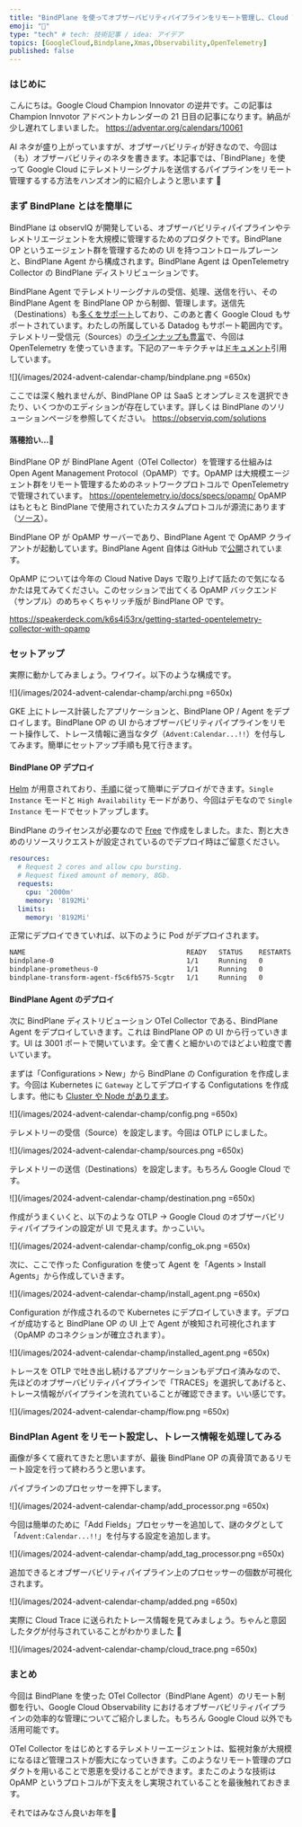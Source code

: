 ```yaml
---
title: "BindPlane を使ってオブザーバビリティパイプラインをリモート管理し、Cloud Trace にトレースを送ってみる"
emoji: "🤶"
type: "tech" # tech: 技術記事 / idea: アイデア
topics: [GoogleCloud,Bindplane,Xmas,Observability,OpenTelemetry]
published: false
---
```


### はじめに
こんにちは。Google Cloud Champion Innovator の逆井です。この記事は Champion Innvotor アドベントカレンダーの 21 日目の記事になります。納品が少し遅れてしまいました。
https://adventar.org/calendars/10061

AI ネタが盛り上がっていますが、オブザーバビリティが好きなので、今回は（も）オブザーバビリティのネタを書きます。本記事では、「BindPlane」を使って Google Cloud にテレメトリーシグナルを送信するパイプラインをリモート管理するする方法をハンズオン的に紹介しようと思います 👋

### まず BindPlane とはを簡単に
BindPlane は observIQ が開発している、オブザーバビリティパイプラインやテレメトリエージェントを大規模に管理するためのプロダクトです。BindPlane OP というエージェント群を管理するための UI を持つコントロールプレーンと、BindPlane Agent から構成されます。BindPlane Agent は OpenTelemetry Collector の BindPlane ディストリビューションです。

BindPlane Agent でテレメトリーシグナルの受信、処理、送信を行い、その BindPlane Agent を BindPlane OP から制御、管理します。送信先（Destinations）も[多くをサポート](https://observiq.com/docs/resources/destinations)しており、このあと書く Google Cloud もサポートされています。わたしの所属している Datadog もサポート範囲内です。テレメトリー受信元（Sources）の[ラインナップも豊富](https://observiq.com/docs/resources/sources)で、今回は OpenTelemetry を使っていきます。下記のアーキテクチャは[ドキュメント](https://observiq.com/docs/getting-started/quickstart-guide)引用しています。

![](/images/2024-advent-calendar-champ/bindplane.png =650x)

ここでは深く触れませんが、BindPlane OP は SaaS とオンプレミスを選択できたり、いくつかのエディションが存在しています。詳しくは BindPlane のソリューションページを参照してください。
https://observiq.com/solutions

#### 落穂拾い...🍂
BindPlane OP が BindPlane Agent（OTel Collector）を管理する仕組みは Open Agent Management Protocol（OpAMP）です。OpAMP は大規模エージェント群をリモート管理するためのネットワークプロトコルで OpenTelemetry で管理されています。
https://opentelemetry.io/docs/specs/opamp/
OpAMP はもともと BindPlane で使用されていたカスタムプロトコルが源流にあります（[ソース](https://opentelemetry.io/blog/2023/opamp-status/)）。

BindPlane OP が OpAMP サーバーであり、BindPlane Agent で OpAMP クライアントが起動しています。BindPlane Agent 自体は GitHub で[公開](https://github.com/observIQ/bindplane-otel-collector)されています。

OpAMP については今年の Cloud Native Days で取り上げて話たので気になるかたは見てみてください。このセッションで出てくる OpAMP バックエンド（サンプル）のめちゃくちゃリッチ版が BindPlane OP です。

https://speakerdeck.com/k6s4i53rx/getting-started-opentelemetry-collector-with-opamp

### セットアップ
実際に動かしてみましょう。ワイワイ。以下のような構成です。

![](/images/2024-advent-calendar-champ/archi.png =650x)

GKE 上にトレース計装したアプリケーションと、BindPlane OP / Agent をデプロイします。BindPlane OP の UI からオブザーバビリティパイプラインをリモート操作して、トレース情報に適当なタグ（`Advent:Calendar...!!`）を付与してみます。簡単にセットアップ手順も見て行きます。

#### BindPlane OP デプロイ
[Helm](https://github.com/observIQ/bindplane-op-helm) が用意されており、[手順](https://observiq.com/docs/advanced-setup/kubernetes-installation/server/install)に従って簡単にデプロイができます。`Single Instance` モードと `High Availability` モードがあり、今回はデモなので `Single Instance` モードでセットアップします。

BindPlane のライセンスが必要なので [Free](https://observiq.com/download) で作成をしました。また、割と大きめのリソースリクエストが設定されているのでデプロイ時はご留意ください。
```yaml
resources:
  # Request 2 cores and allow cpu bursting.
  # Request fixed amount of memory, 8Gb.
  requests:
    cpu: '2000m'
    memory: '8192Mi'
  limits:
    memory: '8192Mi'
```

正常にデプロイできていれば、以下のように Pod がデプロイされます。
```sh
NAME                                        READY   STATUS    RESTARTS   AGE
bindplane-0                                 1/1     Running   0          3m42s
bindplane-prometheus-0                      1/1     Running   0          3m42s
bindplane-transform-agent-f5c6fb575-5cgtr   1/1     Running   0          3m42s
```

#### BindPlane Agent のデプロイ
次に BindPlane ディストリビューション OTel Collector である、BindPlane Agent をデプロイしていきます。これは BindPlane OP の UI から行っていきます。UI は 3001 ポートで開いています。全て書くと細かいのでほどよい粒度で書いています。

まずは「Configurations > New」から BindPlane の Configuration を作成します。今回は Kubernetes に `Gateway` としてデプロイする Configutations を作成します。他にも [Cluster や Node があります](https://observiq.com/docs/advanced-setup/kubernetes-installation/agent/architecture)。

![](/images/2024-advent-calendar-champ/config.png =650x)

テレメトリーの受信（Source）を設定します。今回は OTLP にしました。

![](/images/2024-advent-calendar-champ/sources.png =650x)

テレメトリーの送信（Destinations）を設定します。もちろん Google Cloud です。

![](/images/2024-advent-calendar-champ/destination.png =650x)

作成がうまくいくと、以下のような OTLP -> Google Cloud のオブザーバビリティパイプラインの設定が UI で見えます。かっこいい。

![](/images/2024-advent-calendar-champ/config_ok.png =650x)

次に、ここで作った Configuration を使って Agent を「Agents > Install Agents」から作成していきます。

![](/images/2024-advent-calendar-champ/install_agent.png =650x)

Configuration が作成されるので Kubernetes にデプロイしていきます。デプロイが成功すると BindPlane OP の UI 上で Agent が検知され可視化されます（OpAMP のコネクションが確立されます）。

![](/images/2024-advent-calendar-champ/installed_agent.png =650x)

トレースを OTLP で吐き出し続けるアプリケーションもデプロイ済みなので、先ほどのオブザーバビリティパイプラインで「TRACES」を選択してあげると、トレース情報がパイプラインを流れていることが確認できます。いい感じです。

![](/images/2024-advent-calendar-champ/flow.png =650x)

### BindPlan Agent をリモート設定し、トレース情報を処理してみる
画像が多くて疲れてきたと思いますが、最後 BindPlane OP の真骨頂であるリモート設定を行って終わろうと思います。

パイプラインのプロセッサーを押下します。

![](/images/2024-advent-calendar-champ/add_processor.png =650x)

今回は簡単のために「Add Fields」プロセッサーを追加して、謎のタグとして「`Advent:Calendar...!!`」を付与する設定を追加します。

![](/images/2024-advent-calendar-champ/add_tag_processor.png =650x)

追加できるとオブザーバビリティパイプライン上のプロセッサーの個数が可視化されます。

![](/images/2024-advent-calendar-champ/added.png =650x)

実際に Cloud Trace に送られたトレース情報を見てみましょう。ちゃんと意図したタグが付与されていることがわかりました 🥂

![](/images/2024-advent-calendar-champ/cloud_trace.png =650x)

### まとめ
今回は BindPlane を使った OTel Collector（BindPlane Agent）のリモート制御を行い、Google Cloud Observability におけるオブザーバビリティパイプラインの効率的な管理についてご紹介しました。もちろん Google Cloud 以外でも活用可能です。

OTel Collector をはじめとするテレメトリーエージェントは、監視対象が大規模になるほど管理コストが膨大になっていきます。このようなリモート管理のプロダクトを用いることで恩恵を受けることができます。またこのような技術は OpAMP というプロトコルが下支えをし実現されていることを最後触れておきます。

それではみなさん良いお年を🎍